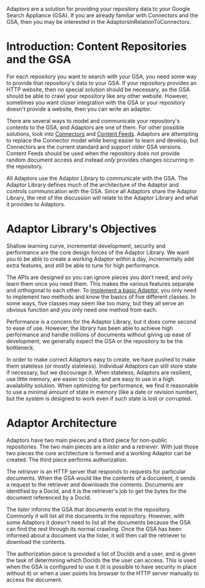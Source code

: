 Adaptors are a solution for providing your repository data to your Google Search Appliance (GSA). If you are already familiar with Connectors and the GSA, then you may be interested in the AdaptorsInRelationToConnectors.

# Introduction: Content Repositories and the GSA #

For each repository you want to search with your GSA, you need some way to provide that repository's data to your GSA. If your repository provides an HTTP website, then no special solution should be necessary, as the GSA should be able to crawl your repository like any other website. However, sometimes you want closer integration with the GSA or your repository doesn't provide a website, then you can write an adaptor.

There are several ways to model and communicate your repository's contents to the GSA, and Adaptors are one of them. For other possible solutions, look into [Connectors](http://code.google.com/p/googlesearchapplianceconnectors/) and [Content Feeds](http://code.google.com/apis/searchappliance/documentation/614/feedsguide.html). Adaptors are attempting to replace the Connector model while being easier to learn and develop, but Connectors are the current standard and support older GSA versions. Content Feeds should be used when the repository does not provide  random document access and instead _only_ provides changes occurring in the repository.

All Adaptors use the Adaptor Library to communicate with the GSA. The Adaptor Library defines much of the architecture of the Adaptor and controls communication with the GSA. Since all Adaptors share the Adaptor Library, the rest of the discussion will relate to the Adaptor Library and what it provides to Adaptors.

# Adaptor Library's Objectives #

Shallow learning curve, incremental development, security and performance are the core design forces of the Adaptor Library. We want you to be able to create a working Adaptor within a day, incrementally add extra features, and still be able to tune for high performance.

The APIs are designed so you can ignore pieces you don't need, and only learn them once you need them. This makes the various features separate and orthogonal to each other. To [implement a basic Adaptor](https://code.google.com/p/plexi/source/browse/src/com/google/enterprise/adaptor/examples/AdaptorTemplate.java), you only need to implement two methods and know the basics of five different classes. In some ways, five classes may seem like too many, but they all serve an obvious function and you only need one method from each.

Performance is a concern for the Adaptor Library, but it does come second to ease of use. However, the library has been able to achieve high performance and handle millions of documents without giving up ease of development; we generally expect the GSA or the repository to be the bottleneck.

In order to make correct Adaptors easy to create, we have pushed to make them stateless (or mostly stateless). Individual Adaptors can still store state if necessary, but we discourage it. When stateless, Adaptors are resilient, use little memory, are easier to code, and are easy to use in a high availability solution. When optimizing for performance, we find it reasonable to use a minimal amount of state in memory (like a date or revision number), but the system is designed to work even if such state is lost or corrupted.

# Adaptor Architecture #

Adaptors have two main pieces and a third piece for non-public repositories. The two main pieces are a _lister_ and a _retriever_. With just those two pieces the core architecture is formed and a working Adaptor can be created. The third piece performs authorization.

The _retriever_ is an HTTP server that responds to requests for particular documents. When the GSA would like the contents of a document, it sends a request to the retriever and downloads the contents. Documents are identified by a DocId, and it is the retriever's job to get the bytes for the document referenced by a DocId.

The _lister_ informs the GSA that documents exist in the repository. Commonly it will list all the documents in the repository. However, with some Adaptors it doesn't need to list all the documents because the GSA can find the rest through its normal crawling. Once the GSA has been informed about a document via the lister, it will then call the retriever to download the contents.

The authorization piece is provided a list of DocIds and a user, and is given the task of determining which DocIds the the user can access. This is used when the GSA is configured to use it (it is possible to have security in place without it) or when a user points his browser to the HTTP server manually to access the document.